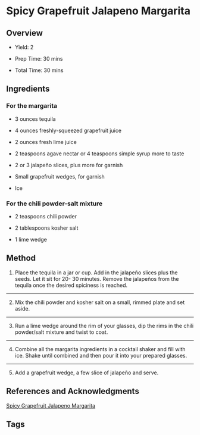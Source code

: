 # Spicy Grapefruit Jalapeno Margarita

## Overview

- Yield: 2

- Prep Time: 30 mins

- Total Time: 30 mins

## Ingredients

### For the margarita

- 3 ounces tequila

- 4 ounces freshly-squeezed grapefruit juice

- 2 ounces fresh lime juice

- 2 teaspoons agave nectar or 4 teaspoons simple syrup more to taste

- 2 or 3 jalapeño slices, plus more for garnish

- Small grapefruit wedges, for garnish

- Ice


### For the chili powder-salt mixture

- 2 teaspoons chili powder

- 2 tablespoons kosher salt

- 1 lime wedge


## Method

1. Place the tequila in a jar or cup. Add in the jalapeño slices plus the seeds. Let it sit for 20- 30 minutes. Remove the jalapeños from the tequila once the desired spiciness is reached.
---
2. Mix the chili powder and kosher salt on a small, rimmed plate and set aside.
---
3. Run a lime wedge around the rim of your glasses, dip the rims in the chili powder/salt mixture and twist to coat.
---
4. Combine all the margarita ingredients in a cocktail shaker and fill with ice. Shake until combined and then pour it into your prepared glasses.
---
5. Add a grapefruit wedge, a few slice of jalapeño and serve.


## References and Acknowledgments

[Spicy Grapefruit Jalapeno Margarita](http://aseasyasapplepie.com/spicy-grapefruit-jalapeno-margarita/)

## Tags


